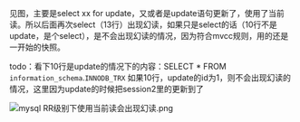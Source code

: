 见图，主要是select xx for update，又或者是update语句更新了，使用了当前读。所以后面再次select（13行）出现幻读，如果只是select的话（10行不是update，是个select），是不会出现幻读的情况，因为符合mvcc规则，用的还是一开始的快照。

todo：看下10行是update的情况下的内容：SELECT * FROM `information_schema`.`INNODB_TRX`
如果10行，update的id为1，则不会出现幻读的情况，这里因为update的时候把session2里的更新到了

![mysql RR级别下使用当前读会出现幻读.png](https://upload-images.jianshu.io/upload_images/2419518-c47fe9ac1ce37214.png?imageMogr2/auto-orient/strip%7CimageView2/2/w/1240)
